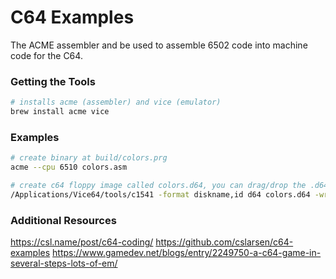 # C64 Examples

The ACME assembler and be used to assemble 6502 code into machine code for the C64.

### Getting the Tools

```bash
# installs acme (assembler) and vice (emulator)
brew install acme vice
```

### Examples

```bash
# create binary at build/colors.prg
acme --cpu 6510 colors.asm

# create c64 floppy image called colors.d64, you can drag/drop the .d64 file onto x64
/Applications/Vice64/tools/c1541 -format diskname,id d64 colors.d64 -write build/colors.prg colors.prg
```

### Additional Resources

https://csl.name/post/c64-coding/
https://github.com/cslarsen/c64-examples
https://www.gamedev.net/blogs/entry/2249750-a-c64-game-in-several-steps-lots-of-em/
